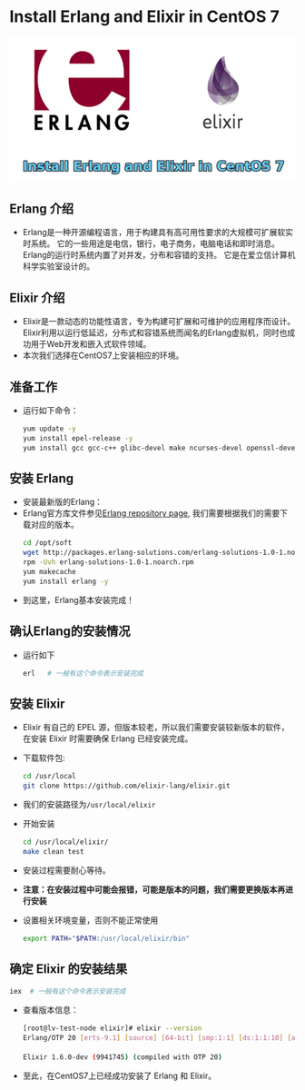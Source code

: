 # Install Erlang and Elixir in CentOS 7

![Erlang&Elixir](../images/Erlang-and-Elixir.png "Erlang&Elixir")

## **Erlang 介绍**
- Erlang是一种开源编程语言，用于构建具有高可用性要求的大规模可扩展软实时系统。 它的一些用途是电信，银行，电子商务，电脑电话和即时消息。 Erlang的运行时系统内置了对并发，分布和容错的支持。 它是在爱立信计算机科学实验室设计的。

## **Elixir 介绍**
- Elixir是一款动态的功能性语言，专为构建可扩展和可维护的应用程序而设计。 Elixir利用以运行低延迟，分布式和容错系统而闻名的Erlang虚拟机，同时也成功用于Web开发和嵌入式软件领域。
- 本次我们选择在CentOS7上安装相应的环境。

## **准备工作**
- 运行如下命令：
  ``` bash
  yum update -y
  yum install epel-release -y
  yum install gcc gcc-c++ glibc-devel make ncurses-devel openssl-devel autoconf git wget wxBase.x86_64
  ```
## **安装 Erlang**
- 安装最新版的Erlang：
- Erlang官方库文件参见[Erlang repository page](https://packages.erlang-solutions.com/erlang/), 我们需要根据我们的需要下载对应的版本。
  ``` bash
  cd /opt/soft
  wget http://packages.erlang-solutions.com/erlang-solutions-1.0-1.noarch.rpm
  rpm -Uvh erlang-solutions-1.0-1.noarch.rpm
  yum makecache
  yum install erlang -y
  ```
- 到这里，Erlang基本安装完成！

## **确认Erlang的安装情况**
- 运行如下
  ``` bash
  erl   # 一般有这个命令表示安装完成
  ```
## **安装 Elixir**
- Elixir 有自己的 EPEL 源，但版本较老，所以我们需要安装较新版本的软件，在安装 Elixir 时需要确保 Erlang 已经安装完成。
- 下载软件包:
  ``` bash
  cd /usr/local
  git clone https://github.com/elixir-lang/elixir.git
  ```
- 我们的安装路径为`/usr/local/elixir`

- 开始安装
  ```bash
  cd /usr/local/elixir/
  make clean test
  ```
- 安装过程需要耐心等待。
- **注意：在安装过程中可能会报错，可能是版本的问题，我们需要更换版本再进行安装**
- 设置相关环境变量，否则不能正常使用
  ``` bash
  export PATH="$PATH:/usr/local/elixir/bin"
  ```
## **确定 Elixir 的安装结果**
  ``` bash
  iex  # 一般有这个命令表示安装完成
  ```
- 查看版本信息：
  ``` bash
  [root@lv-test-node elixir]# elixir --version
  Erlang/OTP 20 [erts-9.1] [source] [64-bit] [smp:1:1] [ds:1:1:10] [async-threads:10] [hipe] [kernel-poll:false]
  
  Elixir 1.6.0-dev (9941745) (compiled with OTP 20)
  ```
- 至此，在CentOS7上已经成功安装了 Erlang 和 Elixir。

